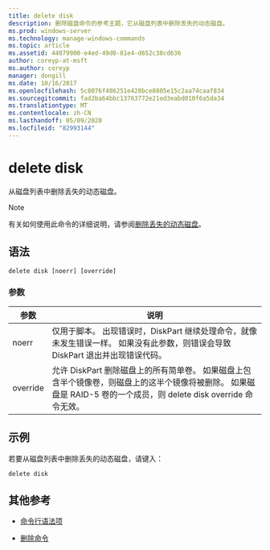 ```yaml
---
title: delete disk
description: 删除磁盘命令的参考主题，它从磁盘列表中删除丢失的动态磁盘。
ms.prod: windows-server
ms.technology: manage-windows-commands
ms.topic: article
ms.assetid: 44079900-e4ed-49d0-81e4-d652c38cd636
author: coreyp-at-msft
ms.author: coreyp
manager: dongill
ms.date: 10/16/2017
ms.openlocfilehash: 5c8076f486251e428bce8805e15c2aa74caaf834
ms.sourcegitcommit: fad2ba64bbc13763772e21ed3eabd010f6a5da34
ms.translationtype: MT
ms.contentlocale: zh-CN
ms.lasthandoff: 05/09/2020
ms.locfileid: "82993144"
---
```

# <a name="delete-disk"></a>delete disk

从磁盘列表中删除丢失的动态磁盘。

> [!NOTE]
> 有关如何使用此命令的详细说明，请参阅[删除丢失的动态磁盘](https://docs.microsoft.com/previous-versions/windows/it-pro/windows-server-2008-R2-and-2008/cc753029(v=ws.11))。

## <a name="syntax"></a>语法

```
delete disk [noerr] [override]
```

### <a name="parameters"></a>参数

| 参数 | 说明 |
| --------- | ----------- |
| noerr | 仅用于脚本。 出现错误时，DiskPart 继续处理命令，就像未发生错误一样。 如果没有此参数，则错误会导致 DiskPart 退出并出现错误代码。 |
| override | 允许 DiskPart 删除磁盘上的所有简单卷。 如果磁盘上包含半个镜像卷，则磁盘上的这半个镜像将被删除。 如果磁盘是 RAID-5 卷的一个成员，则 delete disk override 命令无效。 |

## <a name="examples"></a>示例

若要从磁盘列表中删除丢失的动态磁盘，请键入：

```
delete disk
```

## <a name="additional-references"></a>其他参考

- [命令行语法项](command-line-syntax-key.md)

- [删除命令](delete.md)
